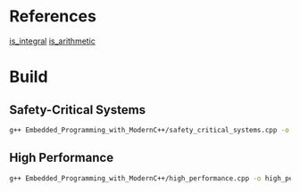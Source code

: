 # References
[is_integral](//https://en.cppreference.com/w/cpp/types/is_integral)
[is_arithmetic](//https://en.cppreference.com/w/cpp/types/is_arithmetic)


# Build
## Safety-Critical Systems
```bash
g++ Embedded_Programming_with_ModernC++/safety_critical_systems.cpp -o safety_critical_systems ; ./safety_critical_systems ; rm -rf ./safety_critical_systems
```

## High Performance
```bash
g++ Embedded_Programming_with_ModernC++/high_performance.cpp -o high_performance ; ./high_performance ; rm -rf ./high_performance
```